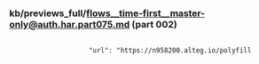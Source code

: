 ### kb/previews_full/flows__time-first__master-only@auth.har.part075.md (part 002)

```md

                    "url": "https://n958200.alteg.io/polyfill
```

```
